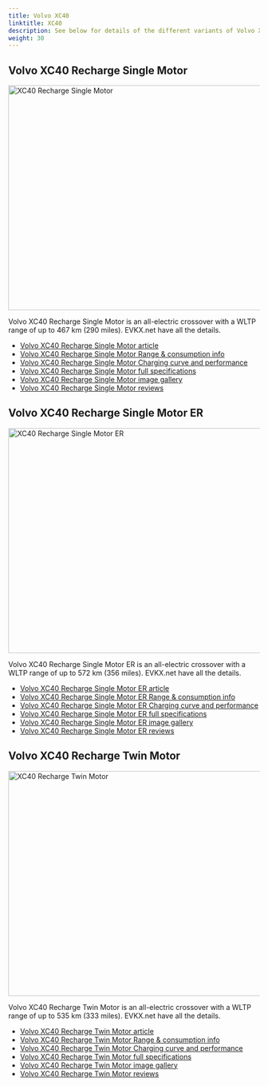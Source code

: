 ```yaml
---
title: Volvo XC40
linktitle: XC40
description: See below for details of the different variants of Volvo XC40
weight: 30
---
```

## Volvo XC40 Recharge Single Motor

<a href="/models/volvo/xc40/xc40_recharge_single_motor/"><img src="https://media.evkx.net/multimedia/models/volvo/xc40/xc40_recharge_single_motor/main_1_st.jpg" width="800" height="450" alt="XC40 Recharge Single Motor" ></a>

Volvo XC40 Recharge Single Motor is an all-electric crossover with a WLTP range of up to 467 km (290 miles). EVKX.net have all the details. 

- [Volvo XC40 Recharge Single Motor article](/models/volvo/xc40/xc40_recharge_single_motor/)
- [Volvo XC40 Recharge Single Motor Range & consumption info](/models/volvo/xc40/xc40_recharge_single_motor//rangeandconsumption)
- [Volvo XC40 Recharge Single Motor Charging curve and performance](/models/volvo/xc40/xc40_recharge_single_motor//chargingcurve)
- [Volvo XC40 Recharge Single Motor full specifications](/models/volvo/xc40/xc40_recharge_single_motor//specifications)
- [Volvo XC40 Recharge Single Motor image gallery](/models/volvo/xc40/xc40_recharge_single_motor//gallery)
- [Volvo XC40 Recharge Single Motor reviews](/models/volvo/xc40/xc40_recharge_single_motor//reviews)

## Volvo XC40 Recharge Single Motor ER

<a href="/models/volvo/xc40/xc40_recharge_single_motor_er/"><img src="https://media.evkx.net/multimedia/models/volvo/xc40/xc40_recharge_single_motor_er/main_1_st.jpg" width="800" height="450" alt="XC40 Recharge Single Motor ER" ></a>

Volvo XC40 Recharge Single Motor ER is an all-electric crossover with a WLTP range of up to 572 km (356 miles). EVKX.net have all the details. 

- [Volvo XC40 Recharge Single Motor ER article](/models/volvo/xc40/xc40_recharge_single_motor_er/)
- [Volvo XC40 Recharge Single Motor ER Range & consumption info](/models/volvo/xc40/xc40_recharge_single_motor_er//rangeandconsumption)
- [Volvo XC40 Recharge Single Motor ER Charging curve and performance](/models/volvo/xc40/xc40_recharge_single_motor_er//chargingcurve)
- [Volvo XC40 Recharge Single Motor ER full specifications](/models/volvo/xc40/xc40_recharge_single_motor_er//specifications)
- [Volvo XC40 Recharge Single Motor ER image gallery](/models/volvo/xc40/xc40_recharge_single_motor_er//gallery)
- [Volvo XC40 Recharge Single Motor ER reviews](/models/volvo/xc40/xc40_recharge_single_motor_er//reviews)

## Volvo XC40 Recharge Twin Motor

<a href="/models/volvo/xc40/xc40_recharge_twin_motor/"><img src="https://media.evkx.net/multimedia/models/volvo/xc40/xc40_recharge_twin_motor/main_1_st.jpg" width="800" height="450" alt="XC40 Recharge Twin Motor" ></a>

Volvo XC40 Recharge Twin Motor is an all-electric crossover with a WLTP range of up to 535 km (333 miles). EVKX.net have all the details. 

- [Volvo XC40 Recharge Twin Motor article](/models/volvo/xc40/xc40_recharge_twin_motor/)
- [Volvo XC40 Recharge Twin Motor Range & consumption info](/models/volvo/xc40/xc40_recharge_twin_motor//rangeandconsumption)
- [Volvo XC40 Recharge Twin Motor Charging curve and performance](/models/volvo/xc40/xc40_recharge_twin_motor//chargingcurve)
- [Volvo XC40 Recharge Twin Motor full specifications](/models/volvo/xc40/xc40_recharge_twin_motor//specifications)
- [Volvo XC40 Recharge Twin Motor image gallery](/models/volvo/xc40/xc40_recharge_twin_motor//gallery)
- [Volvo XC40 Recharge Twin Motor reviews](/models/volvo/xc40/xc40_recharge_twin_motor//reviews)

